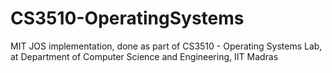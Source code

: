 # CS3510-OperatingSystems
MIT JOS implementation, done as part of CS3510 - Operating Systems Lab, at Department of Computer Science and Engineering, IIT Madras
